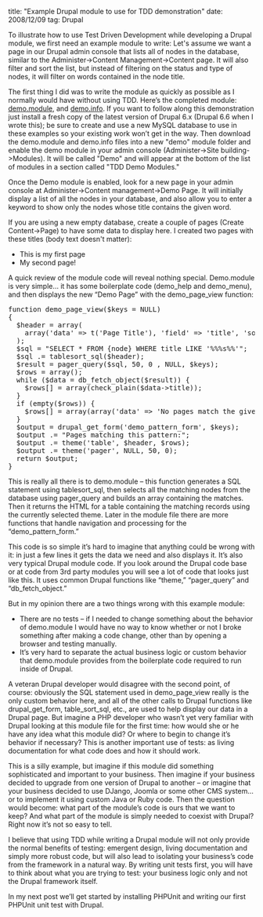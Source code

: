 title: "Example Drupal module to use for TDD demonstration"
date: 2008/12/09
tag: Drupal

<p>To illustrate how to use Test Driven Development while developing a Drupal module, we first need an example module to write: Let's assume we want a page in our Drupal admin console that lists all of nodes in the database, similar to the Administer-&gt;Content Management-&gt;Content page. It will also filter and sort the list, but instead of filtering on the status and type of nodes, it will filter on words contained in the node title.</p>
<p>The first thing I did was to write the module as quickly as possible as I normally would have without using TDD. Here&rsquo;s the completed module: <a href="https://patshaughnessy.net/assets/code/demo.module">demo.module</a>, and <a href="https://patshaughnessy.net/assets/code/demo.info">demo.info</a>. If you want to follow along this demonstration just install a fresh copy of the latest version of Drupal 6.x (Drupal 6.6 when I wrote this); be sure to create and use a new MySQL database to use in these examples so your existing work won&rsquo;t get in the way. Then download the demo.module and demo.info files into a new "demo" module folder and enable the demo module in your admin console (Administer-&gt;Site building-&gt;Modules). It will be called &quot;Demo&quot; and will appear at the bottom of the list of modules in a section called &quot;TDD Demo Modules.&quot;</p>
<p>Once the Demo module is enabled, look for a new page in your admin console at Administer-&gt;Content management-&gt;Demo Page. It will initially display a list of all the nodes in your database, and also allow you to enter a keyword to show only the nodes whose title contains the given word.</p>
<p>If you are using a new empty database, create a couple of pages (Create Content->Page) to have some data to display here. I created two pages with these titles (body text doesn't matter):
<ul>
  <li>This is my first page</li>
  <li>My second page!</li>
</ul>
</p>
<p>A quick review of the module code will reveal nothing special. Demo.module is very simple&hellip; it has some boilerplate code (demo_help and demo_menu), and then displays the new &ldquo;Demo Page&rdquo; with the demo_page_view function:</p>
<pre>function demo_page_view($keys = NULL)
{
  $header = array(
    array('data' => t('Page Title'), 'field' => 'title', 'sort' => 'asc')
  );
  $sql = "SELECT * FROM {node} WHERE title LIKE '%%%s%%'";
  $sql .= tablesort_sql($header);
  $result = pager_query($sql, 50, 0 , NULL, $keys);
  $rows = array();
  while ($data = db_fetch_object($result)) {
    $rows[] = array(check_plain($data->title));
  }
  if (empty($rows)) {
    $rows[] = array(array('data' => 'No pages match the given pattern.'));
  }
  $output = drupal_get_form('demo_pattern_form', $keys);
  $output .= "Pages matching this pattern:";
  $output .= theme('table', $header, $rows);
  $output .= theme('pager', NULL, 50, 0);
  return $output;
}</pre>
<p>This is really all there is to demo.module &ndash; this function generates a SQL statement using tablesort_sql, then selects all the matching nodes from the database using pager_query and builds an array containing the matches. Then it returns the HTML for a table containing the matching records using the currently selected theme. Later in the module file there are more functions that handle navigation and processing for the &ldquo;demo_pattern_form.&rdquo;</p>
<p>This code is so simple it&rsquo;s hard to imagine that anything could be wrong with it: in just a few lines it gets the data we need and also displays it. It&rsquo;s also very typical Drupal module code. If you look around the Drupal code base or at code from 3rd party modules you will see a lot of code that looks just like this. It uses common Drupal functions like &ldquo;theme,&rdquo; &ldquo;pager_query&rdquo; and &ldquo;db_fetch_object.&rdquo;</p>
<p>But in my opinion there are a two things wrong with this example module:
<ul>
  <li>There are no tests &ndash; if I needed to change something about the behavior of demo.module I would have no way to know whether or not I broke something after making a code change, other than by opening a browser and testing manually.</li>
<li>It&rsquo;s very hard to separate the actual business logic or custom behavior that demo.module provides from the boilerplate code required to run inside of Drupal.</li>
</ul></p>
<p>A veteran Drupal developer would disagree with the second point, of course: obviously the SQL statement used in demo_page_view really is the only custom behavior here, and all of the other calls to Drupal functions like drupal_get_form, table_sort_sql, etc., are used to help display our data in a Drupal page.
But imagine a PHP developer who wasn&rsquo;t yet very familiar with Drupal looking at this module file for the first time: how would she or he have any idea what this module did? Or where to begin to change it&rsquo;s behavior if necessary? This is another important use of tests: as living documentation for what code does and how it should work.</p>
<p>This is a silly example, but imagine if this module did something sophisticated and important to your business. Then imagine if your business decided to upgrade from one version of Drupal to another &ndash; or imagine that your business decided to use DJango, Joomla or some other CMS system&hellip; or to implement it using custom Java or Ruby code. Then the question would become: what part of the module&rsquo;s code is ours that we want to keep? And what part of the module is simply needed to coexist with Drupal? Right now it&rsquo;s not so easy to tell.</p>
<p>I believe that using TDD while writing a Drupal module will not only provide the normal benefits of testing: emergent design, living documentation and simply more robust code, but will also lead to isolating your business&rsquo;s code from the framework in a natural way. By writing unit tests first, you will have to think about what you are trying to test: your business logic only and not the Drupal framework itself.</p>
<p>In my next post we&rsquo;ll get started by installing PHPUnit and writing our first PHPUnit unit test with Drupal.</p>
